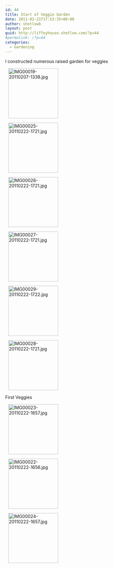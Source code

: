 ```yaml
---
id: 44
title: Start of Veggie Garden
date: 2011-02-21T17:53:35+00:00
author: shotlowb
layout: post
guid: http://liffeyhouse.shotlow.com/?p=44
#permalink: /?p=44
categories:
  - Gardening
---
```

I constructed numerous raised garden for veggies

<div class="pie-gallery alignGalleryLeft">
  <div class="pie-item" style="margin: 10px 10px 10px 10px;">
    <p class="pie-img-wrapper">
      <a rel="lightbox[2011-3-1-17-54-48]" href="http://lh6.ggpht.com/_UnHIABd3xdI/TZnceIcgGgI/AAAAAAAAAMs/6T8zWecTfv4/IMG00019-20110207-1338.jpg?imgmax=640"><img class="pie-img" src="http://lh6.ggpht.com/_UnHIABd3xdI/TZnceIcgGgI/AAAAAAAAAMs/6T8zWecTfv4/s160-c/IMG00019-20110207-1338.jpg" alt="IMG00019-20110207-1338.jpg" width="160" height="160" /></a>
    </p>
  </div>

  <div class="pie-item" style="margin: 10px 10px 10px 10px;">
    <p class="pie-img-wrapper">
      <a rel="lightbox[2011-3-1-17-54-48]" href="http://lh3.ggpht.com/_UnHIABd3xdI/TZncl4QGGoI/AAAAAAAAAM8/aMjnAR8zYng/IMG00025-20110222-1721.jpg?imgmax=640"><img class="pie-img" src="http://lh3.ggpht.com/_UnHIABd3xdI/TZncl4QGGoI/AAAAAAAAAM8/aMjnAR8zYng/s160-c/IMG00025-20110222-1721.jpg" alt="IMG00025-20110222-1721.jpg" width="160" height="160" /></a>
    </p>
  </div>

  <div class="pie-item" style="margin: 10px 10px 10px 10px;">
    <p class="pie-img-wrapper">
      <a rel="lightbox[2011-3-1-17-54-48]" href="http://lh3.ggpht.com/_UnHIABd3xdI/TZncmYaMi7I/AAAAAAAAANA/-bJmGBgV1GM/IMG00026-20110222-1721.jpg?imgmax=640"><img class="pie-img" src="http://lh3.ggpht.com/_UnHIABd3xdI/TZncmYaMi7I/AAAAAAAAANA/-bJmGBgV1GM/s160-c/IMG00026-20110222-1721.jpg" alt="IMG00026-20110222-1721.jpg" width="160" height="160" /></a>
    </p>
  </div>

  <div class="pie-item" style="margin: 10px 10px 10px 10px;">
    <p class="pie-img-wrapper">
      <a rel="lightbox[2011-3-1-17-54-48]" href="http://lh5.ggpht.com/_UnHIABd3xdI/TZncp34IsZI/AAAAAAAAANI/5VZRg2BLkUI/IMG00027-20110222-1721.jpg?imgmax=640"><img class="pie-img" src="http://lh5.ggpht.com/_UnHIABd3xdI/TZncp34IsZI/AAAAAAAAANI/5VZRg2BLkUI/s160-c/IMG00027-20110222-1721.jpg" alt="IMG00027-20110222-1721.jpg" width="160" height="160" /></a>
    </p>
  </div>

  <div class="pie-item" style="margin: 10px 10px 10px 10px;">
    <p class="pie-img-wrapper">
      <a rel="lightbox[2011-3-1-17-54-48]" href="http://lh3.ggpht.com/_UnHIABd3xdI/TZncsfLYzCI/AAAAAAAAANQ/zpI_MnDn8y8/IMG00029-20110222-1722.jpg?imgmax=640"><img class="pie-img" src="http://lh3.ggpht.com/_UnHIABd3xdI/TZncsfLYzCI/AAAAAAAAANQ/zpI_MnDn8y8/s160-c/IMG00029-20110222-1722.jpg" alt="IMG00029-20110222-1722.jpg" width="160" height="160" /></a>
    </p>
  </div>

  <div class="pie-item" style="margin: 10px 10px 10px 10px;">
    <p class="pie-img-wrapper">
      <a rel="lightbox[2011-3-1-17-54-48]" href="http://lh5.ggpht.com/_UnHIABd3xdI/TZncrxqs6rI/AAAAAAAAANM/I6wChVvePTw/IMG00028-20110222-1721.jpg?imgmax=640"><img class="pie-img" src="http://lh5.ggpht.com/_UnHIABd3xdI/TZncrxqs6rI/AAAAAAAAANM/I6wChVvePTw/s160-c/IMG00028-20110222-1721.jpg" alt="IMG00028-20110222-1721.jpg" width="160" height="160" /></a>
    </p>
  </div>
</div>

<p class="pie-img-wrapper">
  First Veggies
</p>

<div class="pie-gallery alignGalleryLeft">
  <div class="pie-item" style="margin: 10px 10px 10px 10px;">
    <p class="pie-img-wrapper">
      <a rel="lightbox[2011-3-1-17-55-48]" href="http://lh4.ggpht.com/_UnHIABd3xdI/TZnce5t7LXI/AAAAAAAAAMw/aZdG2reK7G4/IMG00023-20110222-1657.jpg?imgmax=640"><img class="pie-img" src="http://lh4.ggpht.com/_UnHIABd3xdI/TZnce5t7LXI/AAAAAAAAAMw/aZdG2reK7G4/s160-c/IMG00023-20110222-1657.jpg" alt="IMG00023-20110222-1657.jpg" width="160" height="160" /></a>
    </p>
  </div>

  <div class="pie-item" style="margin: 10px 10px 10px 10px;">
    <p class="pie-img-wrapper">
      <a rel="lightbox[2011-3-1-17-55-48]" href="http://lh3.ggpht.com/_UnHIABd3xdI/TZncgd2ozgI/AAAAAAAAAM0/flM0DQd9a3Y/IMG00022-20110222-1656.jpg?imgmax=640"><img class="pie-img" src="http://lh3.ggpht.com/_UnHIABd3xdI/TZncgd2ozgI/AAAAAAAAAM0/flM0DQd9a3Y/s160-c/IMG00022-20110222-1656.jpg" alt="IMG00022-20110222-1656.jpg" width="160" height="160" /></a>
    </p>
  </div>

  <div class="pie-item" style="margin: 10px 10px 10px 10px;">
    <p class="pie-img-wrapper">
      <a rel="lightbox[2011-3-1-17-55-48]" href="http://lh3.ggpht.com/_UnHIABd3xdI/TZncjuivjdI/AAAAAAAAAM4/XshySbLU1wE/IMG00024-20110222-1657.jpg?imgmax=640"><img class="pie-img" src="http://lh3.ggpht.com/_UnHIABd3xdI/TZncjuivjdI/AAAAAAAAAM4/XshySbLU1wE/s160-c/IMG00024-20110222-1657.jpg" alt="IMG00024-20110222-1657.jpg" width="160" height="160" /></a>
    </p>
  </div>
</div>

&nbsp;
